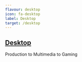 ```yaml
---
flavour: desktop
icon: fa-desktop
label: Desktop
target: /desktop
---
```

## [Desktop](/desktop)

Production to Multimedia to Gaming
